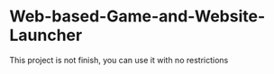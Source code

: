 # Web-based-Game-and-Website-Launcher

This project is not finish, you can use it with no restrictions
